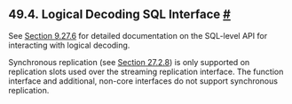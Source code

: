 ## 49.4. Logical Decoding SQL Interface [#](#LOGICALDECODING-SQL)

See [Section 9.27.6](functions-admin.html#FUNCTIONS-REPLICATION "9.27.6. Replication Management Functions") for detailed documentation on the SQL-level API for interacting with logical decoding.

Synchronous replication (see [Section 27.2.8](warm-standby.html#SYNCHRONOUS-REPLICATION "27.2.8. Synchronous Replication")) is only supported on replication slots used over the streaming replication interface. The function interface and additional, non-core interfaces do not support synchronous replication.